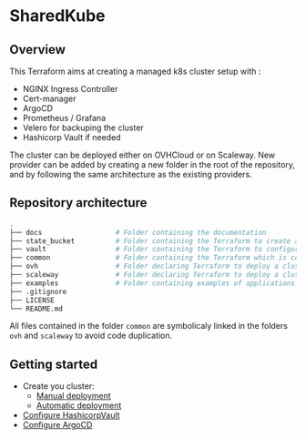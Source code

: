 # SharedKube

## Overview 

This Terraform aims at creating a managed k8s cluster setup with :

- NGINX Ingress Controller
- Cert-manager
- ArgoCD
- Prometheus / Grafana
- Velero for backuping the cluster
- Hashicorp Vault if needed

The cluster can be deployed either on OVHCloud or on Scaleway. New provider can be added by creating a new folder in the root of the repository, and by following the same architecture as the existing providers.

## Repository architecture

```bash
.
├── docs                  # Folder containing the documentation
├── state_bucket          # Folder containing the Terraform to create a S3 bucket for the Terraform state
├── vault                 # Folder containing the Terraform to configure Hashicorp Vault
├── common                # Folder containing the Terraform which is common to all the providers
├── ovh                   # Folder declaring Terraform to deploy a cluster on OVHCloud
├── scaleway              # Folder declaring Terraform to deploy a cluster on Scaleway
├── examples              # Folder containing examples of applications to deploy with ArgoCD
├── .gitignore
├── LICENSE
└── README.md                      
```

All files contained in the folder `common` are symbolicaly linked in the folders `ovh` and `scaleway` to avoid code duplication.
## Getting started

- Create you cluster:
  - [Manual deployment](docs/cluster-manual.md)
  - [Automatic deployment](docs/cluster-auto.md)
- [Configure HashicorpVault](docs/hashicorp-vault.md)
- [Configure ArgoCD](docs/argocd.md)

